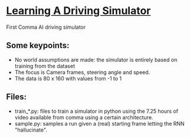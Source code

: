 # [Learning A Driving Simulator](https://arxiv.org/pdf/1608.01230)

First Comma AI driving simulator

## Some keypoints:
- No world assumptions are made: the simulator is entirely based on training from the dataset
- The focus is Camera frames, steering angle and speed.
- The data is 80 x 160 with values from -1 to 1

## Files:

- train_*.py: files to train a simulator in python using the 7.25 hours of video available from comma using a certain architecture.
- sample.py: samples a run given a (real) starting frame letting the RNN "hallucinate".

